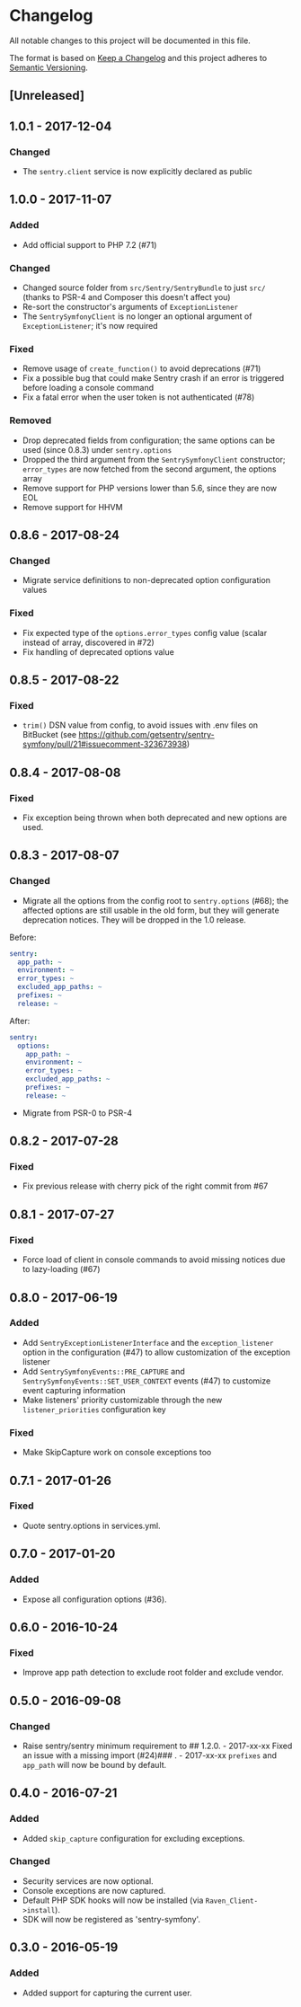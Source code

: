 # Changelog
All notable changes to this project will be documented in this file.

The format is based on [Keep a Changelog](http://keepachangelog.com/en/1.0.0/)
and this project adheres to [Semantic Versioning](http://semver.org/spec/v2.0.0.html).

## [Unreleased]

## 1.0.1 - 2017-12-04
### Changed
 - The `sentry.client` service is now explicitly declared as public

## 1.0.0 - 2017-11-07
### Added
 - Add official support to PHP 7.2 (#71)
### Changed
 - Changed source folder from `src/Sentry/SentryBundle` to just `src/` (thanks to PSR-4 and Composer this doesn't affect you)
 - Re-sort the constructor's arguments of `ExceptionListener`
 - The `SentrySymfonyClient` is no longer an optional argument of `ExceptionListener`; it's now required
### Fixed
 - Remove usage of `create_function()` to avoid deprecations (#71)
 - Fix a possible bug that could make Sentry crash if an error is triggered before loading a console command
 - Fix a fatal error when the user token is not authenticated (#78)
### Removed
 - Drop deprecated fields from configuration; the same options can be used (since 0.8.3) under `sentry.options`
 - Dropped the third argument from the `SentrySymfonyClient` constructor; `error_types` are now fetched from the second argument, the options array
 - Remove support for PHP versions lower than 5.6, since they are now EOL
 - Remove support for HHVM

## 0.8.6 - 2017-08-24
### Changed
 - Migrate service definitions to non-deprecated option configuration values
### Fixed
 - Fix expected type of the `options.error_types` config value (scalar instead of array, discovered in #72)
 - Fix handling of deprecated options value

## 0.8.5 - 2017-08-22
### Fixed
 - `trim()` DSN value from config, to avoid issues with .env files on BitBucket (see https://github.com/getsentry/sentry-symfony/pull/21#issuecomment-323673938)

## 0.8.4 - 2017-08-08
### Fixed
 - Fix exception being thrown when both deprecated and new options are used.

## 0.8.3 - 2017-08-07
### Changed
 - Migrate all the options from the config root to `sentry.options` (#68); the affected options are still usable in the old form, but they will generate deprecation notices. They will be dropped in the 1.0 release.

Before:
```yaml
sentry:
  app_path: ~
  environment: ~
  error_types: ~
  excluded_app_paths: ~
  prefixes: ~
  release: ~
```
After:
```yaml
sentry:
  options:
    app_path: ~
    environment: ~
    error_types: ~
    excluded_app_paths: ~
    prefixes: ~
    release: ~
```
 - Migrate from PSR-0 to PSR-4

## 0.8.2 - 2017-07-28
### Fixed
 - Fix previous release with cherry pick of the right commit from #67

## 0.8.1 - 2017-07-27
### Fixed
 - Force load of client in console commands to avoid missing notices due to lazy-loading (#67) 

## 0.8.0 - 2017-06-19
### Added
 - Add `SentryExceptionListenerInterface` and the `exception_listener` option in the configuration (#47) to allow customization of the exception listener
 - Add `SentrySymfonyEvents::PRE_CAPTURE` and `SentrySymfonyEvents::SET_USER_CONTEXT` events (#47) to customize event capturing information 
 - Make listeners' priority customizable through the new `listener_priorities` configuration key
### Fixed
 - Make SkipCapture work on console exceptions too

## 0.7.1 - 2017-01-26
### Fixed
- Quote sentry.options in services.yml.

## 0.7.0 - 2017-01-20
### Added
- Expose all configuration options (#36).

## 0.6.0 - 2016-10-24
### Fixed
- Improve app path detection to exclude root folder and exclude vendor.

## 0.5.0 - 2016-09-08
### Changed
- Raise sentry/sentry minimum requirement to ## 1.2.0. - 2017-xx-xx Fixed an issue with a missing import (#24)### . - 2017-xx-xx ``prefixes`` and ``app_path`` will now be bound by default.

## 0.4.0 - 2016-07-21
### Added
- Added ``skip_capture`` configuration for excluding exceptions.
### Changed
- Security services are now optional.
- Console exceptions are now captured.
- Default PHP SDK hooks will now be installed (via ``Raven_Client->install``).
- SDK will now be registered as 'sentry-symfony'.

## 0.3.0 - 2016-05-19
### Added
- Added support for capturing the current user.
